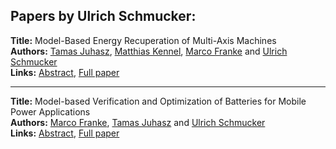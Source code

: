 <h2>Papers by Ulrich Schmucker:</h2>
<p>
<b>Title:</b> Model-Based Energy Recuperation of Multi-Axis Machines<br />
<b>Authors:</b> <a href="../authors/author_153.html">Tamas Juhasz</a>, <a href="../authors/author_161.html">Matthias Kennel</a>, <a href="../authors/author_93.html">Marco Franke</a> and <a href="../authors/author_277.html">Ulrich Schmucker</a><br />
<b>Links:</b> <a href="../abstracts/abstract_65.pdf">Abstract</a>, <a href="../submissions/ECP14096609_JuhaszKennelFrankeSchmucker.pdf">Full paper</a>
</p>
<hr />
<p>
<b>Title:</b> Model-based Verification and Optimization of Batteries for Mobile Power Applications<br />
<b>Authors:</b> <a href="../authors/author_93.html">Marco Franke</a>, <a href="../authors/author_153.html">Tamas Juhasz</a> and <a href="../authors/author_277.html">Ulrich Schmucker</a><br />
<b>Links:</b> <a href="../abstracts/abstract_119.pdf">Abstract</a>, <a href="../submissions/ECP140961131_FrankeJuhaszSchmucker.pdf">Full paper</a>
</p>